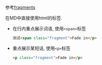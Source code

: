 参考[fragments](https://revealjs.com/fragments/)


在MD中直接使用html的标签.

- 在行内重点展示词语, 使用`<span>`标签

    ```markdown
    测试<span class="fragment">Fade in</p>
    ```

- 重点展示某短话, 使用`<p>`标签

    ```markdown
    <p class="fragment">Fade in</p>
    ```











